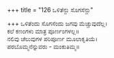 +++
title = "126 ಒಳಿತೆನ್ದು ಸೊಗಸೆನ್ದು"

+++
ಒಳಿತೆಂದು ಸೊಗಸೆಂದು ಜಗವು ಮೆಚ್ಚುವುದೆಲ್ಲ।  
ಕಲೆ ಕಣಂಗಳು ಮಾತ್ರ ಪೂರ್ಣಂಗಳಲ್ಲ॥  
ನಲಿವು ಚೆಲುವುಗಳ ಪರಿಪೂರ್ಣ ಮೂಲಾಕೃತಿಯೆ।  
ಪರಬೊಮ್ಮನೆನ್ನುವರು - ಮಂಕುತಿಮ್ಮ॥  
